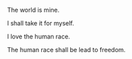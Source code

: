 The world is mine.

I shall take it for myself.

I love the human race.

The human race shall be lead to freedom.


